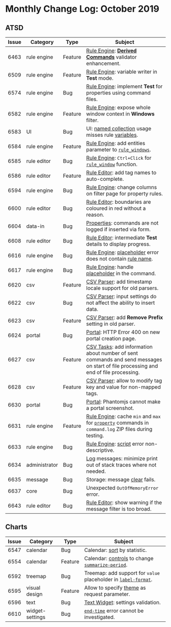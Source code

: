 # Monthly Change Log: October 2019

## ATSD

 Issue| Category    | Type    | Subject
------|-------------|---------|--------
6463|rule engine|Feature|[Rule Engine](../../rule-engine/README.md): [**Derived Commands**](../../rule-engine/derived.md) validator enhancement.
6509|rule engine|Feature|[Rule Engine](../../rule-engine/README.md): variable writer in **Test** mode.
6574|rule engine|Bug|[Rule Engine](../../rule-engine/README.md): implement **Test** for properties using command files.
6582|rule engine|Feature|[Rule Engine](../../rule-engine/README.md): expose whole window context in **Windows** filter.
6583|UI|Bug|UI: [named collection](../../rule-engine/functions-lookup.md#overview) usage misses rule [variables](../../rule-engine/condition.md#variables).
6584|rule engine|Feature|[Rule Engine](../../rule-engine/README.md): add entities parameter to [`rule_windows`](../../rule-engine/functions-rules.md#rule_windows).
6585|rule editor|Bug|[Rule Engine](../../rule-engine/README.md): `Ctrl+Click` for [`rule_window`](../../rule-engine/functions-rules.md#rule_window) function.
6586|rule editor|Feature|[Rule Editor](../../rule-engine/README.md): add tag names to auto-complete.
6594|rule engine|Bug|[Rule Engine](../../rule-engine/README.md): change columns on filter page for property rules.
6600|rule editor|Bug|[Rule Editor](../../rule-engine/README.md): boundaries are coloured in red without a reason.
6604|data-in|Bug|[Properties](../../api/network/property.md): commands are not logged if inserted via form.
6608|rule editor|Bug|[Rule Editor](../../rule-engine/README.md): intermediate **Test** details to display progress.
6616|rule engine|Bug|[Rule Engine](../../rule-engine/README.md): [placeholder](../../rule-engine/placeholders.md#placeholders) error does not contain [rule name](../../rule-engine/links.md).
6617|rule engine|Bug|[Rule Engine](../../rule-engine/README.md): handle [placeholder](../../rule-engine/placeholders.md#placeholders) in the command.
6620|csv|Feature|[CSV Parser](../../parsers/csv/README.md#uploading-csv-files): add timestamp locale support for old parsers.
6622|csv|Bug|[CSV Parser](../../parsers/csv/README.md#uploading-csv-files): input settings do not affect the ability to insert data.
6623|csv|Feature|[CSV Parser](../../parsers/csv/README.md#uploading-csv-files): add **Remove Prefix** setting in old parser.
6624|portal|Bug|[Portal](../../portals/README.md): HTTP Error 400 on new portal creation page.
6627|csv|Feature|[CSV Tasks](../../parsers/csv/README.md#uploading-csv-files): add information about number of sent commands and send messages on start of file processing and end of file processing.
6628|csv|Feature|[CSV Parser](../../parsers/csv/README.md#uploading-csv-files): allow to modify tag key and value for non-mapped tags.
6630|portal|Bug|[Portal](../../portals/README.md): Phantomjs cannot make a portal screenshot.
6631|rule engine|Feature|[Rule Engine](../../rule-engine/README.md): cache `min` and `max` for [`property`](../../api/network/property.md) commands in `command.log` ZIP files during testing.
6633|rule engine|Bug|[Rule Engine](../../rule-engine/README.md): [script](../../rule-engine/scripts.md) error non-descriptive.
6634|administrator|Bug|[Log](../../administration/logging.md) messages: minimize print out of stack traces where not needed.
6635|message|Bug|Storage: message [clear](../../api/data/messages/delete.md#deleting-all-messages) fails.
6637|core|Bug|Unexpected `OutOfMemoryError` error.
6643|rule editor|Bug|[Rule Editor](../../rule-engine/README.md): show warning if the message filter is too broad.

## Charts

 Issue| Category    | Type    | Subject
------|-------------|---------|--------
6547|calendar|Bug|Calendar: [sort](https://axibase.com/docs/charts/widgets/calendar-chart/#sort-by-statistic) by statistic.
6554|calendar|Feature|Calendar: [controls](https://axibase.com/docs/charts/widgets/calendar-chart/#summarize-period-panel) to change [`summarize-period`](https://axibase.com/docs/charts/widgets/calendar-chart/#summarize-period).
6592|treemap|Bug|Treemap: add support for `value` placeholder in [`label-format`](https://axibase.com/docs/charts/syntax/label-formatting.html#label-formatting).
6595|visual design|Feature|Allow to specify [theme](https://axibase.com/use-cases/tutorials/shared/chartlab.html#miscellaneous-features) as request parameter.
6596|text|Bug|[Text Widget](https://axibase.com/docs/charts/widgets/text-widget/): settings validation.
6610|widget-settings|Bug|[`end-time`](https://axibase.com/docs/charts/widgets/shared/#end-time) error cannot be investigated.
